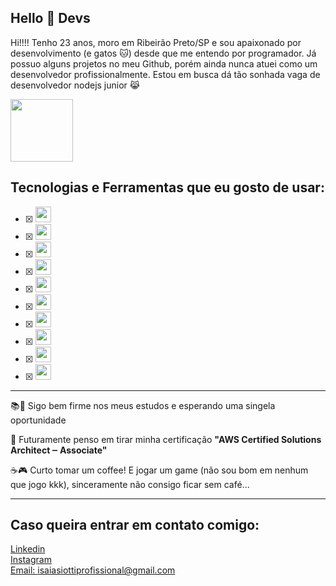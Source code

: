 ## Hello 👋 Devs

<p>Hi!!!! Tenho 23 anos, moro em Ribeirão Preto/SP e sou apaixonado por desenvolvimento (e gatos 🐱) desde que me entendo por programador. Já possuo alguns projetos no meu Github, porém ainda nunca atuei como um desenvolvedor profissionalmente. Estou em busca dá tão sonhada vaga de desenvolvedor nodejs junior 😹</p>

<img src="https://camo.githubusercontent.com/7ff31bf674c5358f243c50ad2d3709af50a98c28e1f478dcc898309b973a4099/68747470733a2f2f73757065722e616272696c2e636f6d2e62722f77702d636f6e74656e742f75706c6f6164732f323031362f30392f73757065725f696d676761746f5f6469676974616e646f5f302e676966" width="100" height="100" />

## Tecnologias e Ferramentas que eu gosto de usar:

- [x] <img src="https://cdn.jsdelivr.net/gh/devicons/devicon/icons/nodejs/nodejs-original-wordmark.svg" width="25" height="25" />
- [x] <img src="https://cdn.jsdelivr.net/gh/devicons/devicon/icons/typescript/typescript-original.svg" width="25" height="25" />
- [x] <img src="https://cdn.jsdelivr.net/gh/devicons/devicon/icons/amazonwebservices/amazonwebservices-original-wordmark.svg" width="25" height="25" />
- [x] <img src="https://cdn.jsdelivr.net/gh/devicons/devicon/icons/postgresql/postgresql-original-wordmark.svg" width="25" height="25" />
- [x] <img src="https://cdn.jsdelivr.net/gh/devicons/devicon/icons/mongodb/mongodb-original-wordmark.svg" width="25" height="25" />
- [x] <img src="https://cdn.jsdelivr.net/gh/devicons/devicon/icons/mysql/mysql-original-wordmark.svg" width="25" height="25" />
- [x] <img src="https://cdn.jsdelivr.net/gh/devicons/devicon/icons/nestjs/nestjs-plain.svg" width="25" height="25" />
- [x] <img src="https://cdn.jsdelivr.net/gh/devicons/devicon/icons/linux/linux-original.svg" width="25" height="25" />
- [x] <img src="https://cdn.jsdelivr.net/gh/devicons/devicon/icons/git/git-original-wordmark.svg" width="25" height="25" />
- [x] <img src="https://cdn.jsdelivr.net/gh/devicons/devicon/icons/github/github-original-wordmark.svg" width="25" height="25" />

---

📚📖 Sigo bem firme nos meus estudos e esperando uma singela oportunidade

🚀 Futuramente penso em tirar minha certificação <strong>"AWS Certified Solutions Architect ‒ Associate"</strong>

☕🎮 Curto tomar um coffee! E jogar um game (não sou bom em nenhum que jogo kkk), sinceramente não consigo ficar sem café... 

---

## Caso queira entrar em contato comigo:

[Linkedin](www.linkedin.com/in/isaiasiotti)
<br/>
[Instagram](www.instagram.com/isaias.devbackend/)
<br />
[Email: isaiasiottiprofissional@gmail.com](isaiasiottiprofissional@gmail.com)

